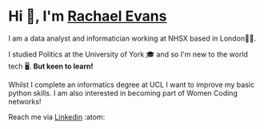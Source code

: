 
<!---
Rachael219/Rachael219 is a ✨ special ✨ repository because its `README.md` (this file) appears on your GitHub profile.
You can click the Preview link to take a look at your changes.
--->

# Hi 👋, I'm [Rachael Evans](https://www.linkedin.com/in/rachael-evans-65a44a169/)

I am a data analyst and informatician working at NHSX based in London👩‍💼. 

I studied Politics at the University of York 🎓 and so I'm new to the world tech 🖥️. **But keen to learn!** 

Whilst I complete an informatics degree at UCL I want to improve my basic python skills. I am also interested in becoming part of Women Coding networks!

Reach me via [Linkedin](https://www.linkedin.com/in/rachael-evans-65a44a169/) :atom:
